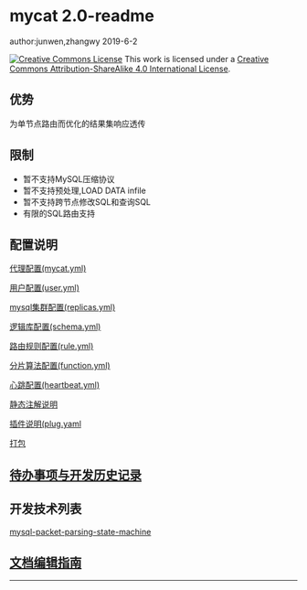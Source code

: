 # mycat 2.0-readme

author:junwen,zhangwy 2019-6-2

[![Creative Commons License](https://i.creativecommons.org/l/by-sa/4.0/88x31.png)](http://creativecommons.org/licenses/by-sa/4.0/)
This work is licensed under a [Creative Commons Attribution-ShareAlike 4.0 International License](http://creativecommons.org/licenses/by-sa/4.0/).

## 优势

为单节点路由而优化的结果集响应透传

## 限制

- 暂不支持MySQL压缩协议
- 暂不支持预处理,LOAD DATA infile
- 暂不支持跨节点修改SQL和查询SQL
- 有限的SQL路由支持

## 配置说明

[代理配置(mycat.yml)](01-mycat-proxy.md)

[用户配置(user.yml)](02-mycat-user.md)

[mysql集群配置(replicas.yml)](03-mycat-replica.md)

[逻辑库配置(schema.yml)](04-mycat-schema.md)

[路由规则配置(rule.yml)](05-mycat-dynamic-annotation.md)

[分片算法配置(function.yml)](06-mycat-function.md)

[心跳配置(heartbeat.yml)](07-mycat-heartbeat.md)

[静态注解说明](08-mycat-static-annotation.md)

[插件说明(plug.yaml](09-mycat-plug.md)

[打包](10-mycat-package.md)

## [待办事项与开发历史记录](101-todo-history-list.md)

## 开发技术列表

[mysql-packet-parsing-state-machine](100-mysql-packet-parsing-state-machine.md)



## [文档编辑指南](99-edit-guide.md)

------

